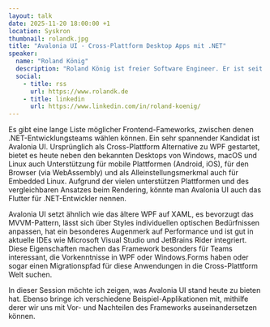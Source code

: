 ```yaml
---
layout: talk
date: 2025-11-20 18:00:00 +1
location: Syskron
thumbnail: rolandk.jpg
title: "Avalonia UI - Cross-Plattform Desktop Apps mit .NET"
speaker:
  name: "Roland König"
  description: "Roland König ist freier Software Engineer. Er ist seit 2007 in der Welt von C# / .NET zuhause und beschäftigt sich seit 2012 intensiv mit aktuellen Trends im Umfeld moderner Softwarearchitektur. Sein Leistungsspektrum reicht von Softwarearchitektur-Beratung und Softwareentwicklung bis hin zu Entwickler-Trainings und der Führung von Projektteams. Er engagiert sich ebenso stark in der Community als Sprecher auf Konferenzen, Autor für Fachzeitschriften, Blogger, Entwickler für OpenSource-Projekte und als Co-Organisator des DCN (Digital Craftsmanship Nordoberpfalz). 2025 wurde er vom Avalonia-Team als Avalonia-MVP ausgezeichnet."
  social:
    - title: rss
      url: https://www.rolandk.de
    - title: linkedin
      url: https://www.linkedin.com/in/roland-koenig/  
---
```

Es gibt eine lange Liste möglicher Frontend-Fameworks, zwischen denen .NET-Entwicklungsteams wählen können. Ein sehr 
spannender Kandidat ist Avalonia UI. Ursprünglich als Cross-Plattform Alternative zu WPF gestartet, bietet es heute 
neben den bekannten Desktops von Windows, macOS und Linux auch Unterstützung für mobile Plattformen (Android, iOS), 
für den Browser (via WebAssembly) und als Alleinstellungsmerkmal auch für Embedded Linux. Aufgrund der vielen 
unterstützen Plattformen und des vergleichbaren Ansatzes beim Rendering, könnte man Avalonia UI auch das Flutter für 
.NET-Entwickler nennen.

Avalonia UI setzt ähnlich wie das ältere WPF auf XAML, es bevorzugt das MVVM-Pattern, lässt sich über Styles 
individuellen optischen Bedürfnissen anpassen, hat ein besonderes Augenmerk auf Performance und ist gut in aktuelle
IDEs wie Microsoft Visual Studio und JetBrains Rider integriert. Diese Eigenschaften machen das Framework besonders 
für Teams interessant, die Vorkenntnisse in WPF oder Windows.Forms haben oder sogar einen Migrationspfad für diese 
Anwendungen in die Cross-Plattform Welt suchen.

In dieser Session möchte ich zeigen, was Avalonia UI stand heute zu bieten hat. Ebenso bringe ich verschiedene 
Beispiel-Applikationen mit, mithilfe derer wir uns mit Vor- und Nachteilen des Frameworks auseinandersetzen können.